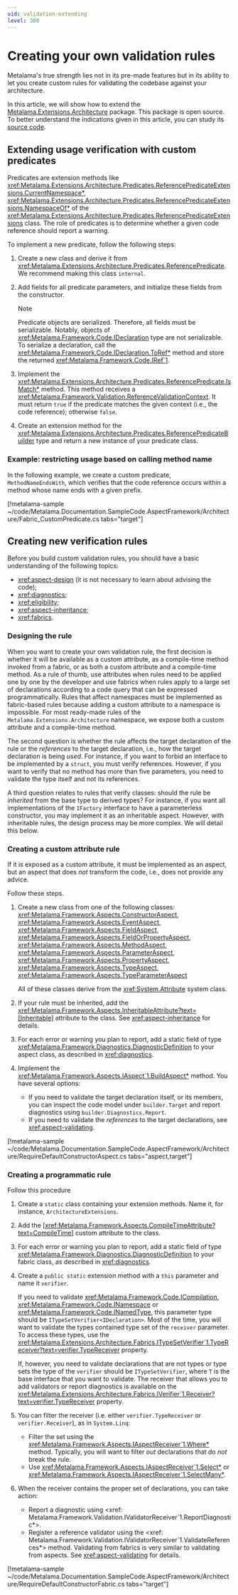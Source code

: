 ```yaml
---
uid: validation-extending
level: 300
---
```


# Creating your own validation rules

Metalama's true strength lies not in its pre-made features but in its ability to let you create custom rules for validating the codebase against your architecture.

In this article, we will show how to extend the [Metalama.Extensions.Architecture](https://www.nuget.org/packages/Metalama.Extensions.Architecture) package. This package is open source. To better understand the indications given in this article, you can study its [source code](https://github.com/postsharp/Metalama.Extensions/tree/master/src/Metalama.Extensions.Architecture).

## Extending usage verification with custom predicates

Predicates are extension methods like <xref:Metalama.Extensions.Architecture.Predicates.ReferencePredicateExtensions.CurrentNamespace*>, <xref:Metalama.Extensions.Architecture.Predicates.ReferencePredicateExtensions.NamespaceOf*> of the <xref:Metalama.Extensions.Architecture.Predicates.ReferencePredicateExtensions> class. The role of predicates is to determine whether a given code reference should report a warning.

To implement a new predicate, follow the following steps:

1. Create a new class and derive it from <xref:Metalama.Extensions.Architecture.Predicates.ReferencePredicate>. We recommend making this class `internal`.
2. Add fields for all predicate parameters, and initialize these fields from the constructor.

    > [!NOTE]
    > Predicate objects are serialized. Therefore, all fields must be serializable. Notably, objects of <xref:Metalama.Framework.Code.IDeclaration> type are not serializable. To serialize a declaration, call the <xref:Metalama.Framework.Code.IDeclaration.ToRef*> method and store the returned <xref:Metalama.Framework.Code.IRef`1>.

3. Implement the <xref:Metalama.Extensions.Architecture.Predicates.ReferencePredicate.IsMatch*> method. This method receives a <xref:Metalama.Framework.Validation.ReferenceValidationContext>. It must return `true` if the predicate matches the given context (i.e., the code reference); otherwise `false`.

4. Create an extension method for the <xref:Metalama.Extensions.Architecture.Predicates.ReferencePredicateBuilder> type and return a new instance of your predicate class.

### Example: restricting usage based on calling method name

In the following example, we create a custom predicate, `MethodNameEndsWith`, which verifies that the code reference occurs within a method whose name ends with a given prefix.

[!metalama-sample ~/code/Metalama.Documentation.SampleCode.AspectFramework/Architecture/Fabric_CustomPredicate.cs tabs="target"]

## Creating new verification rules

Before you build custom validation rules, you should have a basic understanding of the following topics:

* <xref:aspect-design> (it is not necessary to learn about advising the code);
* <xref:diagnostics>;
* <xref:eligibility>;
* <xref:aspect-inheritance>;
* <xref:fabrics>.

### Designing the rule

When you want to create your own validation rule, the first decision is whether it will be available as a custom attribute, as a compile-time method invoked from a fabric, or as both a custom attribute and a compile-time method. As a rule of thumb, use attributes when rules need to be applied one by one by the developer and use fabrics when rules apply to a large set of declarations according to a code query that can be expressed programmatically. Rules that affect namespaces must be implemented as fabric-based rules because adding a custom attribute to a namespace is impossible. For most ready-made rules of the `Metalama.Extensions.Architecture` namespace, we expose both a custom attribute and a compile-time method.

The second question is whether the rule affects the target declaration of the rule or the _references_ to the target declaration, i.e., how the target declaration is being _used_. For instance, if you want to forbid an interface to be implemented by a `struct`, you must verify references. However, if you want to verify that no method has more than five parameters, you need to validate the type itself and not its references.

A third question relates to rules that verify classes: should the rule be _inherited_ from the base type to derived types? For instance, if you want all implementations of the `IFactory` interface to have a parameterless constructor, you may implement it as an inheritable aspect. However, with inheritable rules, the design process may be more complex. We will detail this below.

### Creating a custom attribute rule

If it is exposed as a custom attribute, it must be implemented as an aspect, but an aspect that does _not_ transform the code, i.e., does not provide any advice.

Follow these steps.

1. Create a new class from one of the following classes: <xref:Metalama.Framework.Aspects.ConstructorAspect>, <xref:Metalama.Framework.Aspects.EventAspect>, <xref:Metalama.Framework.Aspects.FieldAspect>, <xref:Metalama.Framework.Aspects.FieldOrPropertyAspect>, <xref:Metalama.Framework.Aspects.MethodAspect>, <xref:Metalama.Framework.Aspects.ParameterAspect>, <xref:Metalama.Framework.Aspects.PropertyAspect>, <xref:Metalama.Framework.Aspects.TypeAspect>, <xref:Metalama.Framework.Aspects.TypeParameterAspect>

   All of these classes derive from the <xref:System.Attribute> system class.

2. If your rule must be inherited, add the <xref:Metalama.Framework.Aspects.InheritableAttribute?text=[Inheritable]> attribute to the class. See <xref:aspect-inheritance> for details.

3. For each error or warning you plan to report, add a static field of type <xref:Metalama.Framework.Diagnostics.DiagnosticDefinition> to your aspect class, as described in  <xref:diagnostics>.

3. Implement the <xref:Metalama.Framework.Aspects.IAspect`1.BuildAspect*> method. You have several options:

    * If you need to validate the target declaration itself, or its members, you can inspect the code model under `builder.Target` and report diagnostics using `builder.Diagnostics.Report`.
    * If you need to validate the _references_ to the target declarations, see <xref:aspect-validating>.

[!metalama-sample ~/code/Metalama.Documentation.SampleCode.AspectFramework/Architecture/RequireDefaultConstructorAspect.cs tabs="aspect,target"]

### Creating a programmatic rule

Follow this procedure

1. Create a `static` class containing your extension methods. Name it, for instance, `ArchitectureExtensions`.

2. Add the [<xref:Metalama.Framework.Aspects.CompileTimeAttribute?text=CompileTime>] custom attribute to the class.

3. For each error or warning you plan to report, add a static field of type <xref:Metalama.Framework.Diagnostics.DiagnosticDefinition> to your fabric class, as described in <xref:diagnostics>.

4. Create a `public static` extension method with a `this` parameter and name it `verifier`.

   If you need to validate <xref:Metalama.Framework.Code.ICompilation>, <xref:Metalama.Framework.Code.INamespace> or <xref:Metalama.Framework.Code.INamedType>, this parameter type should be `ITypeSetVerifier<IDeclaration>`.  Most of the time, you will want to validate the types contained type set of the `receiver` parameter. To access these types, use the <xref:Metalama.Extensions.Architecture.Fabrics.ITypeSetVerifier`1.TypeReceiver?text=verifier.TypeReceiver> property.

   If, however, you need to validate declarations that are not types or type sets the type of the `verifier` should be `ITypeSetVerifier`, where `T` is the base interface that you want to validate. The receiver that allows you to add validators or report diagnostics is available on the <xref:Metalama.Extensions.Architecture.Fabrics.IVerifier`1.Receiver?text=verifier.TypeReceiver> property.

5. You can filter the receiver (i.e. either `verifier.TypeReceiver` or `verifier.Receiver`), as in `System.Linq`:

    * Filter the set using the <xref:Metalama.Framework.Aspects.IAspectReceiver`1.Where*> method. Typically, you will want to filter _out_ declarations that do _not_ break the rule.
    * Use <xref:Metalama.Framework.Aspects.IAspectReceiver`1.Select*> or <xref:Metalama.Framework.Aspects.IAspectReceiver`1.SelectMany*>.

6. When the receiver contains the proper set of declarations, you can take action:

    * Report a diagnostic using <xref: Metalama.Framework.Validation.IValidatorReceiver`1.ReportDiagnostic*>.
    * Register a reference validator using the <xref: Metalama.Framework.Validation.IValidatorReceiver`1.ValidateReferences*> method. Validating from fabrics is very similar to validating from aspects. See <xref:aspect-validating> for details.


[!metalama-sample ~/code/Metalama.Documentation.SampleCode.AspectFramework/Architecture/RequireDefaultConstructorFabric.cs tabs="target"]
  
